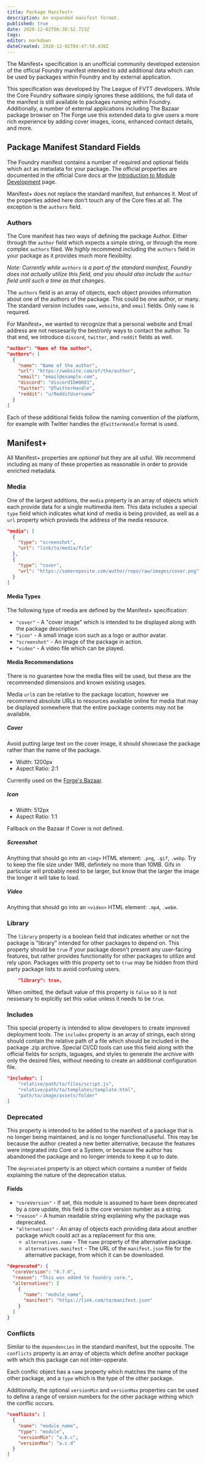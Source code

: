 ```yaml
---
title: Package Manifest+
description: An expanded manifest format.
published: true
date: 2020-12-02T06:38:52.723Z
tags: 
editor: markdown
dateCreated: 2020-12-02T04:47:58.438Z
---
```


The Manifest+ specification is an unofficial community developed extension of the official Foundry manifest intended to add additional data which can be used by packages within Foundry and by external application.

This specification was developed by The League of FVTT developers. While the Core Foundry software simply ignores these additions, the full data of the manifest is still available to packages running within Foundry. Additionally, a number of external applications including The Bazaar package browser on The Forge use this extended data to give users a more rich experience by adding cover images, icons, enhanced contact details, and more.

## Package Manifest Standard Fields
The Foundry manifest contains a number of required and optional fields which act as metadata for your package. The official properties are documented in the official Core docs at the [Introduction to Module Development](https://foundryvtt.com/article/module-development/) page.

Manifest+ does not replace the standard manifest, but enhances it. Most of the properties added here don't touch any of the Core files at all. The exception is the `authors` field.

### Authors

The Core manifest has two ways of defining the package Author. Either through the `author` field which expects a simple string, or through the more complex `authors` filed. We *highly* recommend including the `authors` field in your package as it provides much more flexibility.

*Note: Currently while `authors` is a part of the standard manifest, Foundry does not actually utilize this field, and you should also include the `author` field until such a time as that changes.*

The `authors` field is an array of objects, each object provides information about one of the authors of the package. This could be one author, or many. The standard version includes `name`, `website`, and `email` fields. Only `name` is required.

For Manifest+, we wanted to recognize that a personal website and Email address are not nessesarily the best/only ways to contact the author. To that end, we introduce `discord`, `twitter`, and `reddit` fields as well.

```json
"author": "Name of the author",
"authors": [
  {
    "name": "Name of the author",
    "url": "https://website.com/of/the/author",
    "email": "email@example.com",
    "discord": "discordID#0001",
    "twitter": "@TwitterHandle",
    "reddit": "u/RedditUsername"
  }
]
```
Each of these additional fields follow the naming convention of the platform, for example with Twitter handles the `@TwitterHandle` format is used.

## Manifest+

All Manifest+ properties are *optional* but they are all usful. We recommend including as many of these properties as reasonable in order to provide enriched metadata.

### Media
One of the largest additions, the `media` preperty is an array of objects which each provide data for a single multimedia item. This data includes a special `type` field which indicates what kind of media is being provided, as well as a `url` property which provieds the address of the media resource.

```json
"media": [
  {
    "type": "screenshot",
    "url": "link/to/media/file"
  },
  {
    "type": "cover",
    "url": "https://somereposite.com/author/repo/raw/images/cover.png"
  }
]
```

#### Media Types
The following type of media are defined by the Manifest+ specification:
- `"cover"` - A "cover image" which is intended to be displayed along with the package description.
- `"icon"` - A small image icon such as a logo or author avatar.
- `"screenshot"` - An image of the package in action.
- `"video"` - A video file which can be played.

#### Media Recommendations
There is no guarantee how the media files will be used, but these are the recommended dimensions and known existing usages.

Media `url`s can be relative to the package location, however we recommend absolute URLs to resources available online for media that may be displayed somewhere that the entire package contents may not be available.

##### Cover
Avoid putting large text on the cover image, it should showcase the package rather than the name of the package.

- Width: 1200px
- Aspect Ratio: 2:1

Currently used on the [Forge's Bazaar](https://forge-vtt.com/bazaar).

##### Icon
- Width: 512px
- Aspect Ratio: 1:1

Fallback on the Bazaar if Cover is not defined.

##### Screenshot
Anything that should go into an `<img>` HTML element: `.png`, `.gif`, `.webp`. Try to keep the file size under 1MB, definitely no more than 10MB. Gifs in particular will probably need to be larger, but know that the larger the image the longer it will take to load.

##### Video
Anything that should go into an `<video>` HTML element: `.mp4`, `.webm`.

### Library
The `library` property is a boolean field that indicates whether or not the package is "library" intended for other packages to depend on. This property should be `true` if your package doesn't present any user-facing features, but rather provides functionality for other packages to utilize and rely upon. Packages with this property set to `true` may be hidden from third party package lists to avoid confusing users.
```json
	"library": true,
```
When omitted, the default value of this property is `false` so it is not nessesary to explcitly set this value unless it needs to be `true`.

### Includes
This special property is intended to allow developers to create improved deployment tools. The `includes` property is an array of strings, each string should contain the relative path of a file which should be included in the package .zip archive. Special CI/CD tools can use this field along with the official fields for scripts, laguages, and styles to generate the archive with only the desired files, without needing to create an additional configuration file.
```json
"includes": [
	"relative/path/to/files/script.js", 
	"relative/path/to/templates/template.html", 
	"path/to/image/assets/folder"
]
```
### Deprecated
This property is intended to be added to the manifest of a package that is no longer being maintained, and is no longer functional/useful. This may be because the author created a new better alternative, because the features were integrated into Core or a System, or because the author has abandoned the package and no longer intends to keep it up to date. 

The `deprecated` property is an object which contains a number of fields explaining the nature of the deprecation status.

#### Fields
- `"coreVersion"` - If set, this module is assumed to have been deprecated by a core update, this field is the core version number as a string.
- `"reason"` - A human readable string explaining why the package was deprecated.
- `"alternatives"` - An array of objects each providing data about another package which could act as a replacement for this one.
 	- `alternatives.name` - The `name` property of the alternative package.
 	- `alternatives.manifest` - The URL of the `manifest.json` file for the alternative package, from which it can be downloaded.

```json
"deprecated": {
  "coreVersion": "0.7.0",
  "reason": "This was added to foundry core.",
  "alternatives": [
    {
      "name": "module_name",
      "manifest": "https://link.com/to/manifest.json"
    }
  ]
}
```
### Conflicts
Similar to the `dependencies` in the standard manifest, but the opposite. The `conflicts` property is an array of objects which define another package with which this package can not inter-opperate. 

Each conflic object has a `name` property which matches the name of the other package, and a `type` which is the type of the other package.

Additionally, the optional `versionMin` and `versionMax` properties can be used to define a range of version numbers for the other package withing which the conflic occurs.

```json
"conflicts": [
  {
    "name": "module_name",
    "type": "module",
    "versionMin": "a.b.c",
    "versionMax": "a.c.d"
  }
]
```



